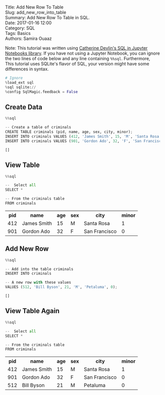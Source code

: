 Title: Add New Row To Table    
Slug: add_new_row_into_table    
Summary: Add New Row To Table in SQL.    
Date: 2017-01-16 12:00    
Category: SQL  
Tags: Basics  
Authors: Samira Ouaaz  

Note: This tutorial was written using [Catherine Devlin's SQL in Jupyter Notebooks library](https://github.com/catherinedevlin/ipython-sql). If you have not using a Jupyter Notebook, you can ignore the two lines of code below and any line containing `%%sql`. Furthermore, This tutorial uses SQLite's flavor of SQL, your version might have some differences in syntax.




```python
# Ignore
%load_ext sql
%sql sqlite://
%config SqlMagic.feedback = False
```

## Create Data


```python
%%sql

-- Create a table of criminals
CREATE TABLE criminals (pid, name, age, sex, city, minor);
INSERT INTO criminals VALUES (412, 'James Smith', 15, 'M', 'Santa Rosa', 1);
INSERT INTO criminals VALUES (901, 'Gordon Ado', 32, 'F', 'San Francisco', 0);
```




    []



## View Table


```python
%%sql

--  Select all
SELECT *

-- From the criminals table
FROM criminals
```




<table>
    <tr>
        <th>pid</th>
        <th>name</th>
        <th>age</th>
        <th>sex</th>
        <th>city</th>
        <th>minor</th>
    </tr>
    <tr>
        <td>412</td>
        <td>James Smith</td>
        <td>15</td>
        <td>M</td>
        <td>Santa Rosa</td>
        <td>1</td>
    </tr>
    <tr>
        <td>901</td>
        <td>Gordon Ado</td>
        <td>32</td>
        <td>F</td>
        <td>San Francisco</td>
        <td>0</td>
    </tr>
</table>



## Add New Row


```python
%%sql

-- Add into the table criminals
INSERT INTO criminals

-- A new row with these values
VALUES (512, 'Bill Byson', 21, 'M', 'Petaluma', 0);
```




    []



## View Table Again


```python
%%sql

--  Select all
SELECT *

-- From the criminals table
FROM criminals
```




<table>
    <tr>
        <th>pid</th>
        <th>name</th>
        <th>age</th>
        <th>sex</th>
        <th>city</th>
        <th>minor</th>
    </tr>
    <tr>
        <td>412</td>
        <td>James Smith</td>
        <td>15</td>
        <td>M</td>
        <td>Santa Rosa</td>
        <td>1</td>
    </tr>
    <tr>
        <td>901</td>
        <td>Gordon Ado</td>
        <td>32</td>
        <td>F</td>
        <td>San Francisco</td>
        <td>0</td>
    </tr>
    <tr>
        <td>512</td>
        <td>Bill Byson</td>
        <td>21</td>
        <td>M</td>
        <td>Petaluma</td>
        <td>0</td>
    </tr>
</table>
